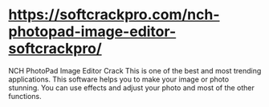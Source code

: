 # https://softcrackpro.com/nch-photopad-image-editor-softcrackpro/
NCH PhotoPad Image Editor Crack  This is one of the best and most trending applications. This software helps you to make your image or photo stunning. You can use effects and adjust your photo and most of the other functions. 
